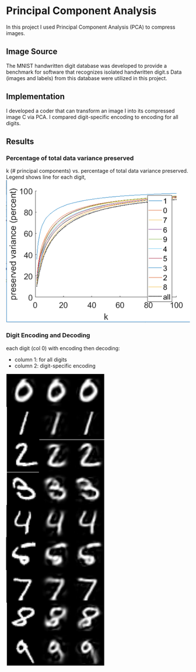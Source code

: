 # Principal Component Analysis

In this project I used Principal Component Analysis (PCA) to compress images. 

## Image Source
The MNIST handwritten digit database was developed to provide a benchmark for software that recognizes isolated handwritten digit.s Data (images and labels) from this database were utilized in this project.

## Implementation
I developed a coder that can transform an image I into its compressed image C via PCA. I compared digit-specific encoding to encoding for all digits.

## Results

### Percentage of total data variance preserved
k (# principal components) vs. percentage of total data variance preserved. Legend shows line for each digit, 
![percent_variance_all_digits](graphs/percent_variance_each_digit.PNG)

### Digit Encoding and Decoding
each digit (col 0) with encoding then decoding:
* column 1: for all digits 
* column 2: digit-specific encoding 

![encode_decode_digits](graphs/encode_decode.png)


